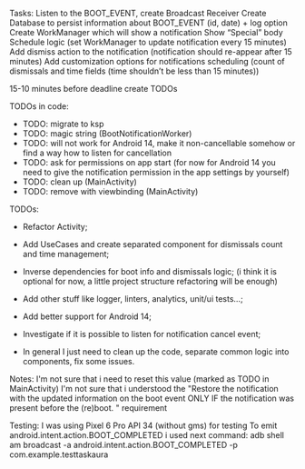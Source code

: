 Tasks:
Listen to the BOOT_EVENT, create Broadcast Receiver
Create Database to persist information about BOOT_EVENT (id, date) + log option
Create WorkManager which will show a notification
Show “Special” body
Schedule logic (set WorkManager to update notification every 15 minutes)
Add dismiss action to the notification (notification should re-appear after 15 minutes)
Add customization options for notifications scheduling (count of dismissals and time fields (time
shouldn’t be less than 15 minutes))

15-10 minutes before deadline create TODOs

TODOs in code:

- TODO: migrate to ksp
- TODO: magic string (BootNotificationWorker)
- TODO: will not work for Android 14, make it non-cancellable somehow or find a way how to listen
  for cancellation
- TODO: ask for permissions on app start (for now for Android 14 you need to give the notification
  permission in the app settings by yourself)
- TODO: clean up (MainActivity)
- TODO: remove with viewbinding (MainActivity)

TODOs:

- Refactor Activity;
- Add UseCases and create separated component for dismissals count and time management;
- Inverse dependencies for boot info and dismissals logic; (i think it is optional for now, a little
  project structure refactoring will be enough)
- Add other stuff like logger, linters, analytics, unit/ui tests...;
- Add better support for Android 14;
- Investigate if it is possible to listen for notification cancel event;

- In general I just need to clean up the code, separate common logic into components, fix some
  issues.

Notes:
I'm not sure that i need to reset this value (marked as TODO in MainActivity)
I'm not sure that i understood the "Restore the notification with the updated information on the boot event ONLY IF the notification was present before the (re)boot.
" requirement 

Testing:
I was using Pixel 6 Pro API 34 (without gms) for testing
To emit android.intent.action.BOOT_COMPLETED i used next command:
adb shell am broadcast -a android.intent.action.BOOT_COMPLETED -p com.example.testtaskaura 
